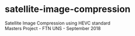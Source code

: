 # satellite-image-compression
Satellite Image Compression using HEVC standard  
Masters Project - FTN UNS - September 2018  

